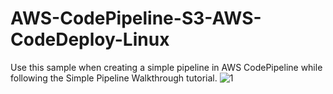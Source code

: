 # AWS-CodePipeline-S3-AWS-CodeDeploy-Linux

Use this sample when creating a simple pipeline in AWS CodePipeline while following the Simple Pipeline Walkthrough tutorial.
![1](https://github.com/bhar1gitr/aws-codepipeline-s3-codedeploy-linux-2.0/assets/97161064/c9f671e4-9e17-4b81-a193-79b87a1200fd)


